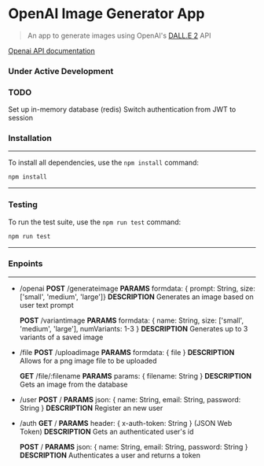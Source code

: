 # OpenAI Image Generator App

> An app to generate images using OpenAI's [DALL.E 2](https://openai.com/dall-e-2) API

[Openai API documentation](https://platform.openai.com/docs/guides/images/introduction)


### Under Active Development
### TODO
Set up in-memory database (redis)
Switch authentication from JWT to session


### Installation
___
To install all dependencies, use the ```npm install``` command: 
```bash
npm install
```
___
### Testing
To run the test suite, use the ```npm run test``` command:
```bash
npm run test
```
___
### Enpoints
___
- /openai
  **POST** /generateimage
  **PARAMS** formdata: { prompt: String, size: ['small', 'medium', 'large']}
  **DESCRIPTION** Generates an image based on user text prompt
  
  **POST** /variantimage
  **PARAMS** formdata: { name: String, size: ['small', 'medium', 'large'], numVariants: 1-3 }
  **DESCRIPTION** Generates up to 3 variants of a saved image

- /file
  **POST** /uploadimage
  **PARAMS** formdata: { file }
  **DESCRIPTION** Allows for a png image file to be uploaded  
  
  **GET** /file/:filename
  **PARAMS** params: { filename: String }
  **DESCRIPTION** Gets an image from the database

- /user
  **POST** /
  **PARAMS** json: { name: String, email: String, password: String }
  **DESCRIPTION** Register an new user

- /auth
  **GET** /
  **PARAMS** header: { x-auth-token: String } (JSON Web Token)
  **DESCRIPTION** Gets an authenticated user's id
 
  **POST** /
  **PARAMS** json: { name: String, email: String, password: String }
  **DESCRIPTION** Authenticates a user and returns a token
